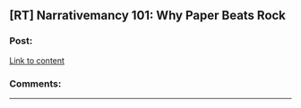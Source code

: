 ## [RT] Narrativemancy 101: Why Paper Beats Rock

### Post:

[Link to content]()

### Comments:

---

